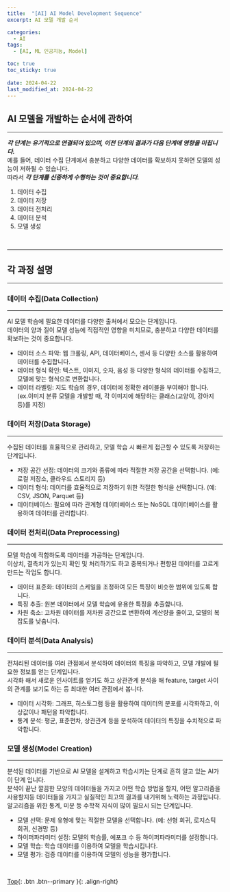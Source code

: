 ```yaml
---
title:  "[AI] AI Model Development Sequence"
excerpt: AI 모델 개발 순서

categories:
  - AI
tags:
  - [AI, ML 인공지능, Model]

toc: true
toc_sticky: true
 
date: 2024-04-22
last_modified_at: 2024-04-22
---
```


## AI 모델을 개발하는 순서에 관하여
---

***각 단계는 유기적으로 연결되어 있으며, 이전 단계의 결과가 다음 단계에 영향을 미칩니다.*** <br> 
예를 들어, 데이터 수집 단계에서 충분하고 다양한 데이터를 확보하지 못하면 모델의 성능이 저하될 수 있습니다. <br> 
따라서  ***각 단계를 신중하게 수행하는 것이 중요합니다.***  <br> 

1. 데이터 수집
2. 데이터 저장
3. 데이터 전처리
4. 데이터 분석
5. 모델 생성


<br> 

---
## 각 과정 설명
---

### 데이터 수집(Data Collection)
---
AI 모델 학습에 필요한 데이터를 다양한 출처에서 모으는 단계입니다. <br> 
데이터의 양과 질이 모델 성능에 직접적인 영향을 미치므로, 충분하고 다양한 데이터를 확보하는 것이 중요합니다. <br>

* 데이터 소스 파악: 웹 크롤링, API, 데이터베이스, 센서 등 다양한 소스를 활용하여 데이터를 수집합니다.
* 데이터 형식 확인: 텍스트, 이미지, 숫자, 음성 등 다양한 형식의 데이터를 수집하고, 모델에 맞는 형식으로 변환합니다.
* 데이터 라벨링: 지도 학습의 경우, 데이터에 정확한 레이블을 부여해야 합니다.<br> (ex.이미지 분류 모델을 개발할 때, 각 이미지에 해당하는 클래스(고양이, 강아지 등)를 지정)


### 데이터 저장(Data Storage)
---
수집된 데이터를 효율적으로 관리하고, 모델 학습 시 빠르게 접근할 수 있도록 저장하는 단계입니다.<br>

* 저장 공간 선정: 데이터의 크기와 종류에 따라 적절한 저장 공간을 선택합니다. (예: 로컬 저장소, 클라우드 스토리지 등)
* 데이터 형식: 데이터를 효율적으로 저장하기 위한 적절한 형식을 선택합니다. (예: CSV, JSON, Parquet 등)
* 데이터베이스: 필요에 따라 관계형 데이터베이스 또는 NoSQL 데이터베이스를 활용하여 데이터를 관리합니다.


### 데이터 전처리(Data Preprocessing)
---
모델 학습에 적합하도록 데이터를 가공하는 단계입니다.<br>
이상치, 결측치가 있는지 확인 및 처리하기도 하고 중복되거나 편향된 데이터를 고르게 만드는 작업도 합니다.<br>

* 데이터 표준화: 데이터의 스케일을 조정하여 모든 특징이 비슷한 범위에 있도록 합니다.
* 특징 추출: 원본 데이터에서 모델 학습에 유용한 특징을 추출합니다.
* 차원 축소: 고차원 데이터를 저차원 공간으로 변환하여 계산량을 줄이고, 모델의 복잡도를 낮춥니다.


### 데이터 분석(Data Analysis)
---
전처리된 데이터를 여러 관점에서 분석하여 데이터의 특징을 파악하고, 모델 개발에 필요한 정보를 얻는 단계입니다.<br>
시각화 해서 새로운 인사이트를 얻기도 하고 상관관계 분석을 해 feature, target 사이의 관계를 보기도 하는 등 최대한 여러 관점에서 봅니다.<br>

* 데이터 시각화: 그래프, 히스토그램 등을 활용하여 데이터의 분포를 시각화하고, 이상값이나 패턴을 파악합니다.
* 통계 분석: 평균, 표준편차, 상관관계 등을 분석하여 데이터의 특징을 수치적으로 파악합니다.



### 모델 생성(Model Creation)
---
분석된 데이터를 기반으로 AI 모델을 설계하고 학습시키는 단계로 흔히 알고 있는 AI가 이 단계 입니다.<br>
분석이 끝난 깔끔한 모양의 데이터들을 가지고 어떤 학습 방법을 할지, 어떤 알고리즘을 사용할지등 데이터들을 가지고 실질적인 최고의 결과를 내기위해 노력하는 과정입니다.<br>
알고리즘을 위한 통계, 미분 등 수학적 지식이 많이 필요시 되는 단계입니다.<br>

* 모델 선택: 문제 유형에 맞는 적절한 모델을 선택합니다. (예: 선형 회귀, 로지스틱 회귀, 신경망 등)
* 하이퍼파라미터 설정: 모델의 학습률, 에포크 수 등 하이퍼파라미터를 설정합니다.
* 모델 학습: 학습 데이터를 이용하여 모델을 학습시킵니다.
* 모델 평가: 검증 데이터를 이용하여 모델의 성능을 평가합니다.


<br> 

[Top](#){: .btn .btn--primary }{: .align-right}